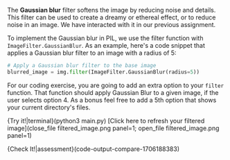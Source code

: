 
The **Gaussian blur** filter softens the image by reducing noise and details. This filter can be used to create a dreamy or ethereal effect, or to reduce noise in an image. We have interacted with it in our previous assignment.

To implement the Gaussian blur in PIL, we use the filter function with `ImageFilter.GaussianBlur`. As an example, here's a code snippet that applies a Gaussian blur filter to an image with a radius of 5:
```python
# Apply a Gaussian blur filter to the base image
blurred_image = img.filter(ImageFilter.GaussianBlur(radius=5))
```

For our coding exercise, you are going to add an extra option to your `filter` function. That function should apply Gaussian Blur to a given image, if the user selects option 4. As a bonus feel free to add a 5th option that shows your current directory's files.

{Try it!|terminal}(python3 main.py)
[Click here to refresh your filtered image](close_file filtered_image.png panel=1; open_file filtered_image.png panel=1) 

{Check It!|assessment}(code-output-compare-1706188383)
